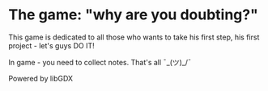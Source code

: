 # The game: "why are you doubting?"

This game is dedicated to all those who
wants to take his first step, his first project - let's guys DO IT!

In game - you need to collect notes. That's all ¯\_(ツ)_/¯

Powered by libGDX